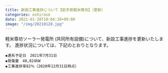 ```yaml
---
title: 新設工事進捗について【岩手県軽米尊坊】（更新）
categories: oshirase
date: 2021-01-28T10:04:10+09:00
image: "/img/20210128.jpg"
---
```


軽米尊坊ソーラー発電所 (共同所有設備)について、新設工事進捗を更新いたします。
進捗状況については、下記のとおりとなります。
```
◆連系予定日　2021年7月31日
◆発電量　40,824kW
◆工事進捗率82％（2020年12月31日時点）
```
